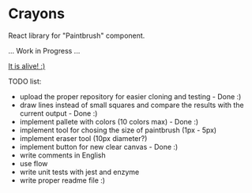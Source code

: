 # Crayons

React library for "Paintbrush" component.

... Work in Progress ...

[It is alive! :)](http://krajkar-tests.surge.sh/)

TODO list:
- upload the proper repository for easier cloning and testing - Done :)
- draw lines instead of small squares and compare the results with the current output - Done :)
- implement pallete with colors (10 colors max) - Done :)
- implement tool for chosing the size of paintbrush (1px - 5px)
- implement eraser tool (10px diameter?)
- implement button for new clear canvas - Done :)
- write comments in English
- use flow
- write unit tests with jest and enzyme 
- write proper readme file :)
